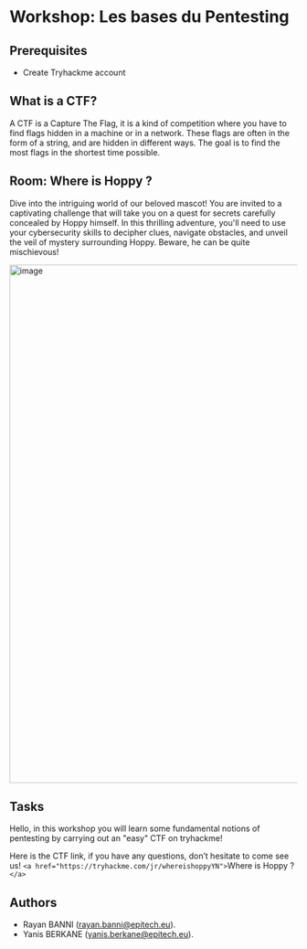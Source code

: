 # Workshop: Les bases du Pentesting

## Prerequisites

- Create Tryhackme account

## What is a CTF?

A CTF is a Capture The Flag, it is a kind of competition where you have to find flags hidden in a machine or in a network. These flags are often in the form of a string, and are hidden in different ways. The goal is to find the most flags in the shortest time possible.

## Room: Where is Hoppy ?

Dive into the intriguing world of our beloved mascot! You are invited to a captivating challenge that will take you on a quest for secrets carefully concealed by Hoppy himself. In this thrilling adventure, you'll need to use your cybersecurity skills to decipher clues, navigate obstacles, and unveil the veil of mystery surrounding Hoppy. Beware, he can be quite mischievous!

<img width="907" alt="image" src="https://github.com/yanisberkane/Where-is-hoppy-THM-Room/assets/91698189/573feda3-c632-4b88-9bd6-a8cc16dddd89">

## Tasks

Hello, in this workshop you will learn some fundamental notions of pentesting by carrying out an "easy" CTF on tryhackme!

Here is the CTF link, if you have any questions, don’t hesitate to come see us!
`<a href="https://tryhackme.com/jr/whereishoppyYN">`Where is Hoppy ?`</a>`

## Authors

- Rayan BANNI (rayan.banni@epitech.eu).
- Yanis BERKANE (yanis.berkane@epitech.eu).
